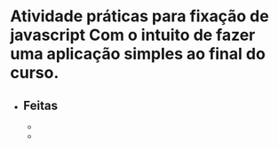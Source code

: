 # Atividade práticas para fixação de  javascript Com o intuito de fazer uma aplicação simples ao final do curso.
- Feitas
  -
  -
  -
  
  
